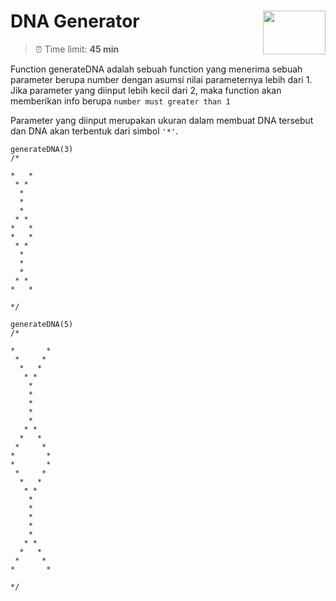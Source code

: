 # DNA Generator<img align="right" height="70" width="100" src="https://hacktiv8.com/img/logo-hacktiv8_bordered.png__vzu2vhp2VRX%2Bewg7J0bPlaAf7ee5fc69819b5ef3849344c119f5e18">

> ⏰ Time limit: **45 min**

Function generateDNA adalah sebuah function yang menerima sebuah parameter berupa number dengan asumsi nilai parameternya lebih dari 1. Jika parameter yang diinput lebih kecil dari 2, maka function akan memberikan info berupa `number must greater than 1`

Parameter yang diinput merupakan ukuran dalam membuat DNA tersebut dan DNA akan terbentuk dari simbol ``'*'``.

```javascrtipt
generateDNA(3)
/*

*   *
 * * 
  *  
  *  
  *  
 * * 
*   *
*   *
 * * 
  *  
  *  
  *  
 * * 
*   *

*/

generateDNA(5)
/*

*       *
 *     * 
  *   *  
   * *   
    *    
    *    
    *    
    *    
    *    
   * *   
  *   *  
 *     * 
*       *
*       *
 *     * 
  *   *  
   * *   
    *    
    *    
    *    
    *    
    *    
   * *   
  *   *  
 *     * 
*       *
 
*/